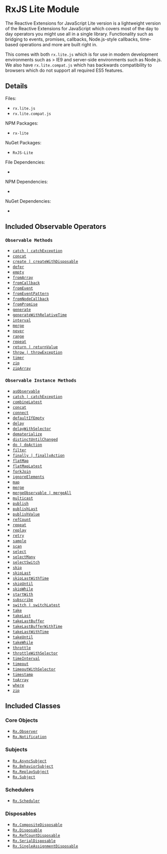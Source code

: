 # RxJS Lite Module #

The Reactive Extensions for JavaScript Lite version is a lightweight version of the Reactive Extensions for JavaScript which covers most of the day to day operators you might use all in a single library.  Functionality such as bridging to events, promises, callbacks, Node.js-style callbacks, time-based operations and more are built right in.

This comes with both `rx.lite.js` which is for use in modern development environments such as > IE9 and server-side environments such as Node.js.  We also have `rx.lite.compat.js` which has backwards compatibility to browsers which do not support all required ES5 features.

## Details ##

Files:
- `rx.lite.js`
- `rx.lite.compat.js`

NPM Packages:
- `rx-lite`

NuGet Packages:
- `RxJS-Lite`

File Dependencies:
- <None>

NPM Dependencies:
- <None>

NuGet Dependencies:
- <None>

## Included Observable Operators ##

### `Observable Methods`
- [`catch | catchException`](../api/core/observable.md#rxobservablecatchargs)
- [`concat`](../api/core/observable.md#rxobservableconcatargs)
- [`create | createWithDisposable`](../api/core/observable.md#rxobservablecreatesubscribe)
- [`defer`](../api/core/observable.md#rxobservabledeferobservablefactory)
- [`empty`](../api/core/observable.md#rxobservableemptyscheduler)
- [`fromArray`](../api/core/observable.md#rxobservablefromarrayarray-scheduler)
- [`fromCallback`](../api/core/observable.md#rxobservablefromcallbackfunc-scheduler-context-selector)
- [`fromEvent`](../api/core/observable.md#rxobservablefromeventelement-eventname-selector)
- [`fromEventPattern`](../api/core/observable.md#rxobservablefromeventpatternaddhandler-removehandler-selector)
- [`fromNodeCallback`](../api/core/observable.md#rxobservablefromnodecallbackfunc-scheduler-context-selector)
- [`fromPromise`](../api/core/observable.md#rxobservablefrompromisepromise)
- [`generate`](../api/core/observable.md#rxobservablegenerateinitialstate-condition-iterate-resultselector-scheduler)
- [`generateWithRelativeTime`](../api/core/observable.md#rxobservablegeneratewithrelativetimeinitialstate-condition-iterate-resultselector-timeselector-scheduler)
- [`interval`](../api/core/observable.md#rxobservableintervalperiod-scheduler)
- [`merge`](../api/core/observable.md#rxobservablemergescheduler-args)
- [`never`](../api/core/observable.md#rxobservablenever)
- [`range`](../api/core/observable.md#rxobservablerangestart-count-scheduler)
- [`repeat`](../api/core/observable.md#rxobservablerepeatvalue-repeatcount-scheduler)
- [`return | returnValue`](../api/core/observable.md#rxobservablereturnvalue-scheduler)
- [`throw | throwException`](../api/core/observable.md#rxobservablethrowexception-scheduler)
- [`timer`](../api/core/observable.md#rxobservabletimerduetime-period-scheduler)
- [`zip`](../api/core/observable.md#rxobservablezipargs)
- [`zipArray`](../api/core/observable.md#rxobservableziparrayargs)

### `Observable Instance Methods`
- [`asObservable`](../api/core/observable.md#rxobservableprototypeasobservable)
- [`catch | catchException`](../api/core/observable.md#rxobservableprototypecatchsecond--handler)
- [`combineLatest`](../api/core/observable.md#rxobservableprototypecombinelatestargs-resultselector)
- [`concat`](../api/core/observable.md#rxobservableprototypeconcatargs)
- [`connect`](../api/core/observable.md#connectableobservableprototypeconnect)
- [`defaultIfEmpty`](../api/core/observable.md#rxobservableprototypedefaultifemptydefaultvalue)
- [`delay`](../api/core/observable.md#rxobservableprototypedelayduetime-scheduler)
- [`delayWithSelector`](../api/core/observable.md#rxobservabledelaywithselectordelaysubscriptiondelay-delaydurationselector)
- [`dematerialize`](../api/core/observable.md#rxobservableprototypedematerialize)
- [`distinctUntilChanged`](../api/core/observable.md#rxobservableprototypedistinctuntilchangedkeyselector-comparer)
- [`do | doAction`](../api/core/observable.md#rxobservableprototypedoobserver--onnext-onerror-oncompleted)
- [`filter`](../api/core/observable.md#rxobservableprototypefilterpredicate-thisarg)
- [`finally | finallyAction`](../api/core/observable.md#rxobservableprototypefinallyaction)
- [`flatMap`](../api/core/observable.md#rxobservableprototypeflatmapselector-resultselector)
- [`flatMapLatest`](../api/core/observable.md#rxobservableprototypeflatmaplatestselector-thisarg)
- [`forkJoin`](../api/core/observable.md#rxobservableprototypeforkjoinsecond-resultselector)
- [`ignoreElements`](../api/core/observable.md#rxobservableprototypeignoreelements)
- [`map`](../api/core/observable.md#rxobservableprototypemapselector-thisarg)
- [`merge`](../api/core/observable.md#rxobservableprototypemergemaxconcurrent--other)
- [`mergeObservable | mergeAll`](../api/core/observable.md#rxobservableprototypemergeobservable)
- [`multicast`](../api/core/observable.md#rxobservableprototypemulticastsubject--subjectselector-selector)
- [`publish`](../api/core/observable.md#rxobservableprototypepublishselector)
- [`publishLast`](../api/core/observable.md#rxobservableprototypepublishlatestselector)
- [`publishValue`](../api/core/observable.md#rxobservableprototypepublishvalueselector)
- [`refCount`](../api/core/observable.md#connectableobservableprototyperefcount)
- [`repeat`](../api/core/observable.md#rxobservableprototyperepeatrepeatcount)
- [`replay`](../api/core/observable.md#rxobservableprototypereplayselector-buffersize-window-scheduler)
- [`retry`](../api/core/observable.md#rxobservableprototyperetryretrycount)
- [`sample`](../api/core/observable.md#rxobservableprototypesampleinterval--sampleobservable)
- [`scan`](../api/core/observable.md#rxobservableprototypescanseed-accumulator)
- [`select`](../api/core/observable.md#rxobservableprototypeselectselector-thisarg)
- [`selectMany`](../api/core/observable.md#rxobservableprototypeselectmanyselector-resultselector)
- [`selectSwitch`](../api/core/observable.md#rxobservableprototypeselectswitchselector-thisarg)
- [`skip`](../api/core/observable.md#rxobservableprototypeskipcount)
- [`skipLast`](../api/core/observable.md#rxobservableprototypeskiplastcount)
- [`skipLastWithTime`](../api/core/observable.md#rxobservableprototypeskiplastwithtimeduration)
- [`skipUntil`](../api/core/observable.md#rxobservableprototypeskipuntilother)
- [`skipWhile`](../api/core/observable.md#rxobservableprototypeskipwhilepredicate-thisarg)
- [`startWith`](../api/core/observable.md#rxobservableprototypestartwithscheduler-args)
- [`subscribe`](../api/core/observable.md#rxobservableprototypesubscribeobserver--onnext-onerror-oncompleted)
- [`switch | switchLatest`](../api/core/observable.md#rxobservableprototypeswitch)
- [`take`](../api/core/observable.md#rxobservableprototypetakecount-scheduler)
- [`takeLast`](../api/core/observable.md#rxobservableprototypetakelastcount)
- [`takeLastBuffer`](../api/core/observable.md#rxobservableprototypetakelastbuffercount)
- [`takeLastBufferWithTime`](../api/core/observable.md#rxobservableprototypetakelastbufferwithtimeduration-scheduler)
- [`takeLastWithTime`](../api/core/observable.md#rxobservableprototypetakelastwithtimeduration-timescheduler-loopscheduler)
- [`takeUntil`](../api/core/observable.md#rxobservableprototypetakeuntilother)
- [`takeWhile`](../api/core/observable.md#rxobservableprototypetakewhilepredicate-thisarg)
- [`throttle`](../api/core/observable.md#rxobservableprototypethrottleduetime-scheduler)
- [`throttleWithSelector`](../api/core/observable.md#rxobservableprototypethrottlewithselectorthrottleselector)
- [`timeInterval`](../api/core/observable.md#rxobservableprototypetimeintervalscheduler)
- [`timeout`](../api/core/observable.md#rxobservableprototypetimeoutduetime-other-scheduler)
- [`timeoutWithSelector`](../api/core/observable.md#rxobservableprototypetimeoutwithselectorfirsttimeout-timeoutdurationselector-other)
- [`timestamp`](../api/core/observable.md#rxobservableprototypetimestampscheduler)
- [`toArray`](../api/core/observable.md#rxobservableprototypetoarray)
- [`where`](../api/core/observable.md#rxobservableprototypewherepredicate-thisarg)
- [`zip`](../api/core/observable.md#rxobservableprototypezipargs-resultselector)

## Included Classes ##

### Core Objects

- [`Rx.Observer`](../api/core/observable.mdapi/core/observer.md)
- [`Rx.Notification`](../api/core/observable.mdapi/core/notification.md)

### Subjects

- [`Rx.AsyncSubject`](../api/core/observable.mdapi/subjects/asyncsubject.md)
- [`Rx.BehaviorSubject`](../api/core/observable.mdapi/subjects/behaviorsubject.md)
- [`Rx.ReplaySubject`](../api/core/observable.mdapi/subjects/replaysubject.md)
- [`Rx.Subject`](../api/core/observable.mdapi/subjects/subject.md)

### Schedulers

- [`Rx.Scheduler`](../api/core/observable.mdapi/schedulers/scheduler.md)

### Disposables

- [`Rx.CompositeDisposable`](../api/core/observable.mdapi/disposables/compositedisposable.md)
- [`Rx.Disposable`](../api/core/observable.mdapi/disposables/disposable.md)
- [`Rx.RefCountDisposable`](../api/core/observable.mdapi/disposables/refcountdisposable.md)
- [`Rx.SerialDisposable`](../api/core/observable.mdapi/disposables/serialdisposable.md)
- [`Rx.SingleAssignmentDisposable`](../api/core/observable.mdapi/disposables/singleassignmentdisposable.md)
